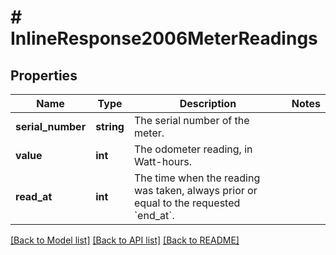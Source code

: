 # # InlineResponse2006MeterReadings

## Properties

Name | Type | Description | Notes
------------ | ------------- | ------------- | -------------
**serial_number** | **string** | The serial number of the meter. |
**value** | **int** | The odometer reading, in Watt-hours. |
**read_at** | **int** | The time when the reading was taken, always prior or equal to the requested &#x60;end_at&#x60;. |

[[Back to Model list]](../../README.md#models) [[Back to API list]](../../README.md#endpoints) [[Back to README]](../../README.md)
